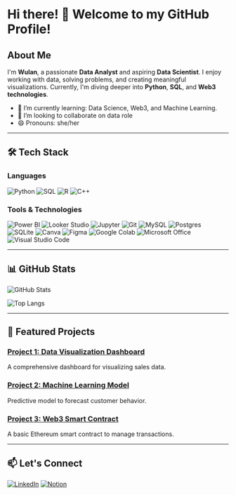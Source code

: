 # Hi there! 👋 Welcome to my GitHub Profile!

## About Me

I'm **Wulan**, a passionate **Data Analyst** and aspiring **Data Scientist**. I enjoy working with data, solving problems, and creating meaningful visualizations. Currently, I'm diving deeper into **Python**, **SQL**, and **Web3 technologies**.

- 🌱 I’m currently learning: Data Science, Web3, and Machine Learning.
- 💞️ I’m looking to collaborate on data role
- 😄 Pronouns: she/her


---

## 🛠️ Tech Stack

### Languages
![Python](https://img.shields.io/badge/Python-3776AB?style=for-the-badge&logo=python&logoColor=white)
![SQL](https://img.shields.io/badge/SQL-025E8C?style=for-the-badge&logo=sqlite&logoColor=white)
![R](https://img.shields.io/badge/r-%23276DC3.svg?style=for-the-badge&logo=r&logoColor=white)
![C++](https://img.shields.io/badge/c++-%2300599C.svg?style=for-the-badge&logo=c%2B%2B&logoColor=white)



### Tools & Technologies
![Power BI](https://img.shields.io/badge/PowerBI-F2C811?style=for-the-badge&logo=powerbi&logoColor=black)
![Looker Studio](https://img.shields.io/badge/Looker_Studio-4285F4?style=for-the-badge&logo=google&logoColor=white)
![Jupyter](https://img.shields.io/badge/Jupyter-F37626?style=for-the-badge&logo=jupyter&logoColor=white)
![Git](https://img.shields.io/badge/Git-F05032?style=for-the-badge&logo=git&logoColor=white)
![MySQL](https://img.shields.io/badge/mysql-4479A1.svg?style=for-the-badge&logo=mysql&logoColor=white)
![Postgres](https://img.shields.io/badge/postgres-%23316192.svg?style=for-the-badge&logo=postgresql&logoColor=white)
![SQLite](https://img.shields.io/badge/sqlite-%2307405e.svg?style=for-the-badge&logo=sqlite&logoColor=white)
![Canva](https://img.shields.io/badge/Canva-%2300C4CC.svg?style=for-the-badge&logo=Canva&logoColor=white)
![Figma](https://img.shields.io/badge/figma-%23F24E1E.svg?style=for-the-badge&logo=figma&logoColor=white)
![Google Colab](https://img.shields.io/badge/Google%20Colab-%23F9A825.svg?style=for-the-badge&logo=googlecolab&logoColor=white)
![Microsoft Office](https://img.shields.io/badge/Microsoft_Office-D83B01?style=for-the-badge&logo=microsoft-office&logoColor=white)
![Visual Studio Code](https://img.shields.io/badge/Visual%20Studio%20Code-0078d7.svg?style=for-the-badge&logo=visual-studio-code&logoColor=white)

---

## 📊 GitHub Stats

![GitHub Stats](https://github-readme-stats.vercel.app/api?username=anandawln&show_icons=true&theme=radical)

![Top Langs](https://github-readme-stats.vercel.app/api/top-langs/?username=anandawln&layout=compact&theme=tokyonight)

---

## 🌟 Featured Projects

### [Project 1: Data Visualization Dashboard](https://github.com/YourUsername/YourProject1)
A comprehensive dashboard for visualizing sales data.

### [Project 2: Machine Learning Model](https://github.com/YourUsername/YourProject2)
Predictive model to forecast customer behavior.

### [Project 3: Web3 Smart Contract](https://github.com/YourUsername/YourProject3)
A basic Ethereum smart contract to manage transactions.

---

## 📫 Let's Connect

[![LinkedIn](https://img.shields.io/badge/LinkedIn-0077B5?style=for-the-badge&logo=linkedin&logoColor=white)](https://linkedin.com/in/YourUsername)
[![Notion](https://img.shields.io/badge/Notion-000000?style=for-the-badge&logo=notion&logoColor=white)](https://notion.so/YourPage)

